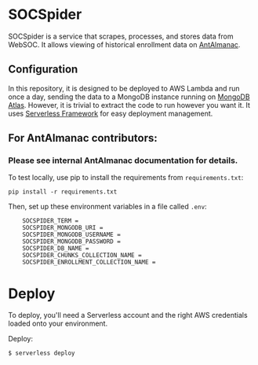 # SOCSpider

SOCSpider is a service that scrapes, processes, and stores data from WebSOC. It allows viewing of historical enrollment data on [AntAlmanac](https://antalmanac.com).

## Configuration
In this repository, it is designed to be deployed to AWS Lambda and run once a day, sending the data to a MongoDB instance running on [MongoDB Atlas](https://www.mongodb.com/cloud/atlas).
However, it is trivial to extract the code to run however you want it.
It uses [Serverless Framework](https://www.serverless.com/) for easy deployment management.

## For AntAlmanac contributors:
### Please see internal AntAlmanac documentation for details.
To test locally, use pip to install the requirements from `requirements.txt`:

`pip install -r requirements.txt`

Then, set up these environment variables in a file called `.env`:

```
    SOCSPIDER_TERM = 
    SOCSPIDER_MONGODB_URI = 
    SOCSPIDER_MONGODB_USERNAME = 
    SOCSPIDER_MONGODB_PASSWORD = 
    SOCSPIDER_DB_NAME = 
    SOCSPIDER_CHUNKS_COLLECTION_NAME = 
    SOCSPIDER_ENROLLMENT_COLLECTION_NAME = 
```


# Deploy
To deploy, you'll need a Serverless account and the right AWS credentials loaded onto your environment. 

Deploy: 
```
$ serverless deploy
```
